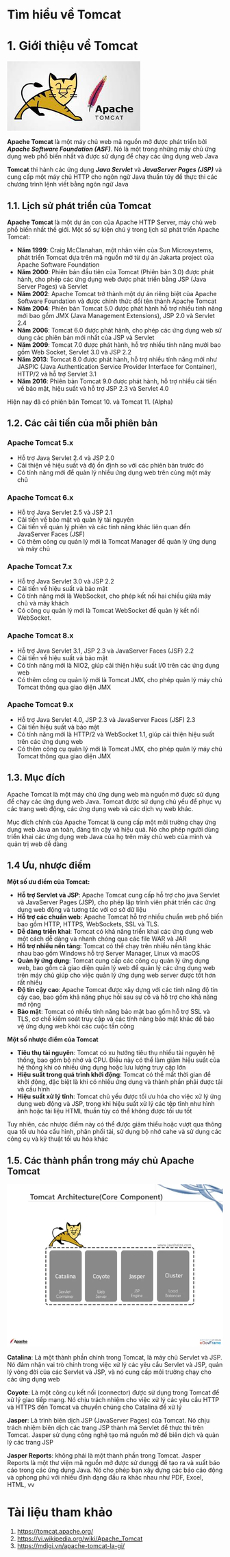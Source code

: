 # Tìm hiểu về Tomcat

# 1. Giới thiệu về Tomcat

![imgs](./imgs/tomcat1.jpg)

**Apache Tomcat** là một máy chủ web mã nguồn mở được phát triển bởi ***Apache Software Foundation (ASF)***. Nó là một trong những máy chủ ứng dụng web phổ biến nhất và được sử dụng để chạy các ứng dụng web Java

**Tomcat** thi hành các ứng dụng ***Java Servlet*** và ***JavaServer Pages (JSP)*** và cung cấp một máy chủ HTTP cho ngôn ngữ Java thuần túy để thực thi các chương trình lệnh viết bằng ngôn ngữ Java

## 1.1. Lịch sử phát triển của Tomcat

**Apache Tomcat** là một dự án con của Apache HTTP Server, máy chủ web phổ biến nhất thế giới. Một số sự kiện chú ý trong lịch sử phát triển Apache Tomcat:

- **Năm 1999**: Craig McClanahan, một nhân viên của Sun Microsystems, phát triển Tomcat dựa trên mã nguồn mở từ dự án Jakarta project của Apache Software Foundation
- **Năm 2000**: Phiên bản đầu tiên của Tomcat (Phiên bản 3.0) được phát hành, cho phép các ứng dụng web được phát triển bằng JSP (Java Server Pages) và Servlet
- **Năm 2002**: Apache Tomcat trở thành một dự án riêng biệt của Apache Software Foundation và được chính thức đổi tên thành Apache Tomcat
- **Năm 2004**: Phiên bản Tomcat 5.0 được phát hành hỗ trợ nhiều tính năng mới bao gồm JMX (Java Management Extensions), JSP 2.0 và Servlet 2.4
- **Năm 2006**:  Tomcat 6.0 được phát hành, cho phép các ứng dụng web sử dụng các phiên bản mới nhất của JSP và Servlet
- **Năm 2009**: Tomcat 7.0 được phát hành, hỗ trợ nhiều tính năng mưới bao gồm Web Socket, Servlet 3.0 và JSP 2.2
- **Năm 2013**: Tomcat 8.0 được phát hành, hỗ trợ nhiều tính năng mới như JASPIC (Java Authentication Service Provider Interface for Container), HTTP/2 và hỗ trợ Servlet 3.1
- **Năm 2016**: Phiên bản Tomcat 9.0 được phát hành, hỗ trợ nhiều cải tiến về bảo mật, hiệu suất và hỗ trợ JSP 2.3 và Servlet 4.0

Hiện nay đã có phiên bản Tomcat 10. và Tomcat 11. (Alpha)
## 1.2. Các cải tiến của mỗi phiên bản

### Apache Tomcat 5.x
- Hỗ trợ Java Servlet 2.4 và JSP 2.0
- Cải thiện về hiệu suất và độ ổn định so với các phiên bản trước đó
- Có tính năng mới để quản lý nhiều ứng dụng web trên cùng một máy chủ
### Apache Tomcat 6.x
- Hỗ trợ Java Servlet 2.5 và JSP 2.1
- Cải tiến về bảo mật và quản lý tài nguyên
- Cải tiến về quản lý phiên và các tính năng khác liên quan đến JavaServer Faces (JSF)
- Có thêm công cụ quản lý mới là Tomcat Manager để quản lý ứng dụng và máy chủ
### Apache Tomcat 7.x
- Hỗ trợ Java Servlet 3.0 và JSP 2.2
- Cải tiến về hiệu suất và bảo mật
- Có tính năng mới là WebSocket, cho phép kết nối hai chiều giữa máy chủ và máy khách
- Có công cụ quản lý mới là Tomcat WebSocket để quản lý kết nối WebSocket. 
### Apache Tomcat 8.x
- Hỗ trợ Java Servlet 3.1, JSP 2.3 và JavaServer Faces (JSF) 2.2
- Cải tiến về hiệu suất và bảo mật
- Có tính năng mới là NIO2, giúp cải thiện hiệu suất I/0 trên các ứng dụng web
- Có thêm công cụ quản lý mới là Tomcat JMX, cho phép quản lý máy chủ Tomcat thông qua giao diện JMX
### Apache Tomcat 9.x
- Hỗ trợ Java Servlet 4.0, JSP 2.3 và JavaServer Faces (JSF) 2.3
- Cải tiến hiệu suất và bảo mật
- Có tính năng mới là HTTP/2 và WebSocket 1.1, giúp cải thiện hiệu suất trên các ứng dụng web
- Có thêm công cụ quản lý mới là Tomcat JMX, cho phép quản lý máy chủ Tomcat thông qua giao diện JMX

## 1.3. Mục đích

Apache Tomcat là một máy chủ ứng dụng web mà nguồn mở được sử dụng để chạy các ứng dụng web Java. Tomcat được sử dụng chủ yếu để phục vụ các trang web động, các ứng dụng web và các dịch vụ web khác.

Mục đích chính của Apache Tomcat là cung cấp một môi trường chạy ứng dụng web Java an toàn, đáng tin cậy và hiệu quả. Nó cho phép người dùng triển khai các ứng dụng web Java của họ trên máy chủ web của mình và quản trị web dễ dàng

## 1.4 Ưu, nhược điểm

**Một số ưu điểm của Tomcat:**

- **Hỗ trợ Servlet và JSP**: Apache Tomcat cung cấp hỗ trợ cho java Servlet và JavaServer Pages (JSP), cho phép lập trình viên phát triển các ứng dụng web động và tương tác với cơ sở dữ liệu
- **Hỗ trợ các chuẩn web**: Apache Tomcat hỗ trợ nhiều chuẩn web phổ biến bao gồm HTTP, HTTPS, WebSockets, SSL và TLS.
- **Dễ dàng triển khai**: Tomcat có khả năng triển khai các ứng dụng web một cách dễ dàng và nhanh chóng qua các file WAR và JAR
- **Hỗ trợ nhiều nền tảng**: Tomcat có thể chạy trên nhiều nền tàng khác nhau bao gồm Windows hỗ trợ Server Manager, Linux và macOS
- **Quản lý ứng dụng**: Tomcat cung cấp các công cụ quản lý ứng dụng web, bao gồm cả giao diện quản lý web để quản lý các ứng dụng web trên máy chủ giúp cho việc quản lý ứng dụng web server được tốt hơn rất nhiều
- **Độ tin cậy cao**: Apache Tomcat được xây dựng với các tính năng độ tin cậy cao, bao gồm khả năng phục hồi sau sự cố và hỗ trợ cho khả năng mở rộng
- **Bảo mật**: Tomcat có nhiều tính năng bảo mật bao gồm hỗ trợ SSL và TLS, cơ chế kiểm soát truy cập và các tính năng bảo mật khác để bảo vệ ứng dụng web khỏi các cuộc tấn công

**Một số nhược điểm của Tomcat**

- **Tiêu thụ tài nguyên**: Tomcat có xu hướng tiêu thụ nhiều tài nguyên hệ thống, bao gồm bộ nhớ và CPU. Điều này có thể làm giảm hiệu suất của hệ thống khi có nhiều ứng dụng hoặc lưu lượng truy cập lớn
- **Hiệu suất trong quá trình khởi động**: Tomcat có thể mất thời gian để khởi động, đặc biệt là khi có nhiều ứng dụng và thành phần phải được tải và cấu hình
- **Hiệu suất xử lý tĩnh**: Tomcat chủ yếu được tối ưu hóa cho việc xử lý ứng dụng web  động và JSP, trong khi hiệu suất xử lý các tệp tĩnh như hình ảnh hoặc tài liệu HTML thuần túy có thể không được tối ưu tốt

Tuy nhiên, các nhược điểm này có thể được giảm thiểu hoặc vượt qua thông qua tối ưu hóa cấu hình, phân phối tải, sử dụng bộ nhớ cahe và sử dụng các  công cụ và kỹ thuật tối ưu hóa khác

## 1.5. Các thành phần trong máy chủ Apache Tomcat

![imgs](./imgs/tomcat2.webp)

**Catalina**: Là một thành phần chính trong Tomcat, là máy chủ Servlet và JSP. Nó đảm nhận vai trò chính trong việc xử lý các yêu cầu Servlet và JSP, quản lý vòng đời của các Servlet và JSP, và nó cung cấp môi trường chạy cho các ứng dụng web

**Coyote**: Là một công cụ kết nối (connector) được sử dụng trong Tomcat để xử lý giao tiếp mạng. Nó chịu trách nhiệm cho việc xử lý các yêu cầu HTTP và HTTPS đến Tomcat và chuyển chúng cho Catalina để xử lý

**Jasper**: Là trình biên dịch JSP (JavaServer Pages) của Tomcat. Nó chịu trách nhiệm biên dịch các trang JSP thành mã Servlet để thực thi trên Tomcat. Jasper sử dụng công nghệ tạo mã nguồn mở để biên dịch và quản lý các trang JSP

**Jasper Reports**: không phải là một thành phần trong Tomcat. Jasper Reports là một thư viện mã nguồn mở được sử dunggj để tạo ra và xuất báo cáo trong các ứng dụng Java. Nó cho phép bạn xây dựng các báo cáo động và ophong phú với nhiều định dạng đầu ra khác nhau như PDF, Excel, HTML, vv

# Tài liệu tham khảo

1. https://tomcat.apache.org/
2. https://vi.wikipedia.org/wiki/Apache_Tomcat
3. https://mdigi.vn/apache-tomcat-la-gi/
